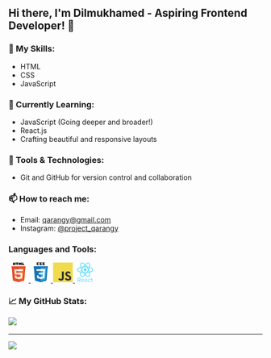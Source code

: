 ## Hi there, I'm Dilmukhamed - Aspiring Frontend Developer! 👋

### 🚀 My Skills:

- HTML
- CSS
- JavaScript

### 🌱 Currently Learning:

- JavaScript (Going deeper and broader!)
- React.js
- Crafting beautiful and responsive layouts

### 🔧 Tools & Technologies:

- Git and GitHub for version control and collaboration

### 📫 How to reach me:

- Email: qarangy@gmail.com
- Instagram: [@project_qarangy](https://www.instagram.com/project_qarangy/)


<h3 align="left">Languages and Tools:</h3>
<p align="left">  <a href="https://www.w3.org/html/" target="_blank" rel="noreferrer"> <img src="https://raw.githubusercontent.com/devicons/devicon/master/icons/html5/html5-original-wordmark.svg" alt="html5" width="40" height="40"/> </a> <a href="https://www.w3schools.com/css/" target="_blank" rel="noreferrer"> <img src="https://raw.githubusercontent.com/devicons/devicon/master/icons/css3/css3-original-wordmark.svg" alt="css3" width="40" height="40"/> </a> <a href="https://developer.mozilla.org/en-US/docs/Web/JavaScript" target="_blank" rel="noreferrer"> <img src="https://raw.githubusercontent.com/devicons/devicon/master/icons/javascript/javascript-original.svg" alt="javascript" width="40" height="40"/> </a> <a href="https://reactjs.org/" target="_blank" rel="noreferrer"> <img src="https://raw.githubusercontent.com/devicons/devicon/master/icons/react/react-original-wordmark.svg" alt="react" width="40" height="40"/> </a> </p>


### 📈 My GitHub Stats:
![](https://github-readme-stats.vercel.app/api/top-langs/?username=qarangy&theme=dark&hide_border=true&include_all_commits=false&count_private=false&layout=compact)

---
[![](https://visitcount.itsvg.in/api?id=qarangy&icon=0&color=0)](https://visitcount.itsvg.in)
